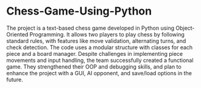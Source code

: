 # Chess-Game-Using-Python
The project is a text-based chess game developed in Python using Object-Oriented Programming. It allows two players to play chess by following standard rules, with features like move validation, alternating turns, and check detection. The code uses a modular structure with classes for each piece and a board manager. Despite challenges in implementing piece movements and input handling, the team successfully created a functional game. They strengthened their OOP and debugging skills, and plan to enhance the project with a GUI, AI opponent, and save/load options in the future.
